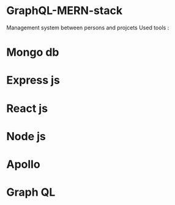 # GraphQL-MERN-stack
Management system between persons and projcets
Used tools :
# Mongo db
# Express js
# React js
# Node js
# Apollo
# Graph QL
